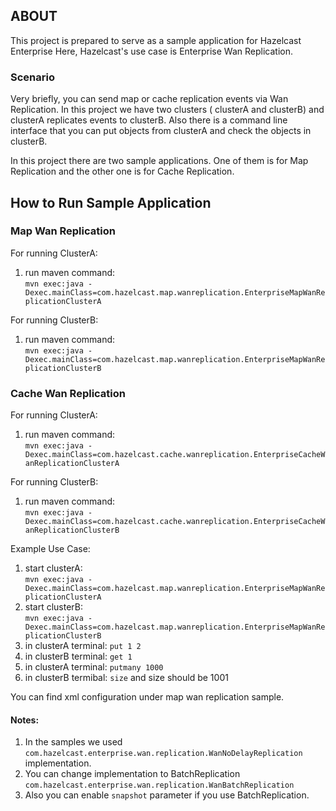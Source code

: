 <h2>ABOUT</h2>
This project is prepared to serve as a sample application for Hazelcast Enterprise
Here, Hazelcast's use case is Enterprise Wan Replication. 

 
<h3>Scenario</h3>

Very briefly, you can send map or cache replication events via Wan Replication.
In this project we have two clusters ( clusterA and clusterB) and clusterA replicates events to
clusterB. Also there is a command line interface that you can put objects from clusterA and check the objects in clusterB.

In this project there are two sample applications. One of them is for Map Replication and the other one is for Cache Replication.


<h2>How to Run Sample Application</h2>


<h3>Map Wan Replication</h3>

For running ClusterA:
1) run maven command: <br/>`mvn exec:java -Dexec.mainClass=com.hazelcast.map.wanreplication.EnterpriseMapWanReplicationClusterA`

For running ClusterB:
1) run maven command: <br/>`mvn exec:java -Dexec.mainClass=com.hazelcast.map.wanreplication.EnterpriseMapWanReplicationClusterB`

<h3>Cache Wan Replication</h3>

For running ClusterA:<br/>
1) run maven command: <br/>`mvn exec:java -Dexec.mainClass=com.hazelcast.cache.wanreplication.EnterpriseCacheWanReplicationClusterA`

For running ClusterB:<br/>
1) run maven command: <br/>`mvn exec:java -Dexec.mainClass=com.hazelcast.cache.wanreplication.EnterpriseCacheWanReplicationClusterB`


Example Use Case:<br/>

1) start clusterA:<br/> `mvn exec:java -Dexec.mainClass=com.hazelcast.map.wanreplication.EnterpriseMapWanReplicationClusterA`<br/>
2) start clusterB:<br/> `mvn exec:java -Dexec.mainClass=com.hazelcast.map.wanreplication.EnterpriseMapWanReplicationClusterB`<br/>
3) in clusterA terminal: `put 1 2`<br/>
4) in clusterB terminal: `get 1`<br/>
5) in clusterA terminal: `putmany 1000`<br/>
6) in clusterB termibal: `size`  and size should be 1001<br/>


You can find xml configuration under map wan replication sample.<br/>

<h4>Notes:</h4>

1) In the samples we used `com.hazelcast.enterprise.wan.replication.WanNoDelayReplication` implementation.<br/>
2) You can change implementation to BatchReplication `com.hazelcast.enterprise.wan.replication.WanBatchReplication`<br/>
3) Also you can enable `snapshot` parameter if you use BatchReplication.<br/>